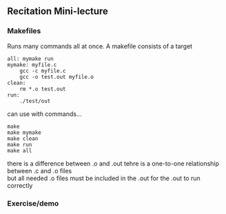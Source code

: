 ## Recitation Mini-lecture
### Makefiles
Runs many commands all at once. 
A makefile consists of a target


```
all: mymake run
mymake: myfile.c
	gcc -c myfile.c
	gcc -o test.out myfile.o
clean:
	rm *.o test.out
run:
	./test/out
```
can use with commands...
```
make
make mymake
make clean
make run
make all
```
there is a difference between .o and .out
tehre is a one-to-one relationship between .c and .o files  
but all needed .o files must be included in the .out for the .out to run correctly

### Exercise/demo
